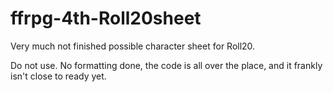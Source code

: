 # ffrpg-4th-Roll20sheet

Very much not finished possible character sheet for Roll20. 

Do not use. No formatting done, the code is all over the place, and it frankly isn't close to ready yet.
